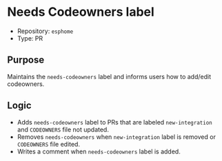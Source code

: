# Needs Codeowners label

* Repository: `esphome`
* Type: PR

## Purpose

Maintains the `needs-codeowners` label and informs users how to add/edit codeowners.

## Logic

* Adds `needs-codeowners` label to PRs that are labeled `new-integration` and `CODEOWNERS` file not updated.
* Removes `needs-codeowners` when `new-integration` label is removed or `CODEOWNERS` file edited.
* Writes a comment when `needs-codeowners` label is added.
